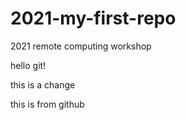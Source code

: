 # 2021-my-first-repo
2021 remote computing workshop

hello git!

this is a change

this is from github
